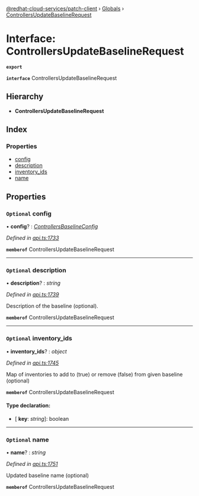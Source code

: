 [@redhat-cloud-services/patch-client](../README.md) › [Globals](../globals.md) › [ControllersUpdateBaselineRequest](controllersupdatebaselinerequest.md)

# Interface: ControllersUpdateBaselineRequest

**`export`** 

**`interface`** ControllersUpdateBaselineRequest

## Hierarchy

* **ControllersUpdateBaselineRequest**

## Index

### Properties

* [config](controllersupdatebaselinerequest.md#optional-config)
* [description](controllersupdatebaselinerequest.md#optional-description)
* [inventory_ids](controllersupdatebaselinerequest.md#optional-inventory_ids)
* [name](controllersupdatebaselinerequest.md#optional-name)

## Properties

### `Optional` config

• **config**? : *[ControllersBaselineConfig](controllersbaselineconfig.md)*

*Defined in [api.ts:1733](https://github.com/RedHatInsights/javascript-clients/blob/898b2150/packages/patch/api.ts#L1733)*

**`memberof`** ControllersUpdateBaselineRequest

___

### `Optional` description

• **description**? : *string*

*Defined in [api.ts:1739](https://github.com/RedHatInsights/javascript-clients/blob/898b2150/packages/patch/api.ts#L1739)*

Description of the baseline (optional).

**`memberof`** ControllersUpdateBaselineRequest

___

### `Optional` inventory_ids

• **inventory_ids**? : *object*

*Defined in [api.ts:1745](https://github.com/RedHatInsights/javascript-clients/blob/898b2150/packages/patch/api.ts#L1745)*

Map of inventories to add to (true) or remove (false) from given baseline (optional)

**`memberof`** ControllersUpdateBaselineRequest

#### Type declaration:

* \[ **key**: *string*\]: boolean

___

### `Optional` name

• **name**? : *string*

*Defined in [api.ts:1751](https://github.com/RedHatInsights/javascript-clients/blob/898b2150/packages/patch/api.ts#L1751)*

Updated baseline name (optional)

**`memberof`** ControllersUpdateBaselineRequest
